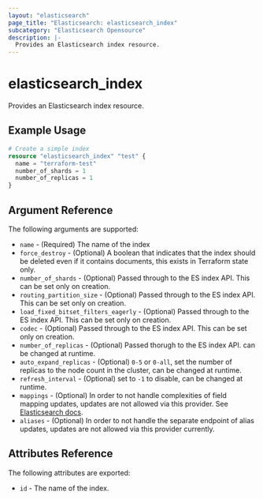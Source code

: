 ```yaml
---
layout: "elasticsearch"
page_title: "Elasticsearch: elasticsearch_index"
subcategory: "Elasticsearch Opensource"
description: |-
  Provides an Elasticsearch index resource.
---
```


# elasticsearch_index

Provides an Elasticsearch index resource.

## Example Usage

```tf
# Create a simple index
resource "elasticsearch_index" "test" {
  name = "terraform-test"
  number_of_shards = 1
  number_of_replicas = 1
}
```

## Argument Reference

The following arguments are supported:

* `name` - (Required) The name of the index
* `force_destroy` - (Optional) A boolean that indicates that the index should be deleted even if it contains documents, this exists in Terraform state only.
* `number_of_shards` - (Optional) Passed through to the ES index API. This can be set only on creation.
* `routing_partition_size` - (Optional) Passed through to the ES index API. This can be set only on creation.
* `load_fixed_bitset_filters_eagerly` - (Optional) Passed through to the ES index API. This can be set only on creation.
* `codec` - (Optional) Passed through to the ES index API. This can be set only on creation.
* `number_of_replicas` - (Optional) Passed thorugh to the ES index API. can be changed at runtime.
* `auto_expand_replicas` - (Optional) `0-5` or `0-all`, set the number of replicas to the node count in the cluster, can be changed at runtime.
* `refresh_interval` - (Optional) set to `-1` to disable, can be changed at runtime.
* `mappings` - (Optional) In order to not handle complexities of field mapping updates, updates are not allowed via this provider. See [Elasticsearch docs][1].
* `aliases` - (Optional) In order to not handle the separate endpoint of alias updates, updates are not allowed via this provider currently.


## Attributes Reference

The following attributes are exported:

* `id` - The name of the index.

<!-- External links -->
[1]: https://www.elastic.co/guide/en/elasticsearch/reference/6.8/indices-put-mapping.html#updating-field-mappings


